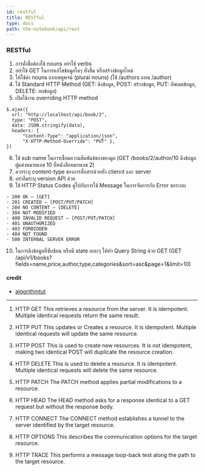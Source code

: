 ```yaml
---
id: restful
title: RESTful
type: docs
path: the-notebook/api/rest
---
```


### RESTful
1. การตั่งชื่อต้องใช้ nouns อย่าใช้ verbs
2. อย่าใช้ GET ในการแก้ไขข้อมูลใดๆ ทั่งสิ้น หรือสร้างข้อมูลใหม่
3. ให้ใช้คำ nouns แบบพหูพจน์ (plural nouns) (ใช้ /authors แทน /author)
4. ใช้ Standard HTTP Method (GET: ดึงข้อมูล, POST: สร้างข้อมูล, PUT: อัพเดตข้อมูล, DELETE: ลบข้อมูล)
5. เปิดใช้งาน overriding HTTP method
```
$.ajax({
  url: "http://localhost/api/book/2",
  type: "POST",
  data: JSON.stringify(data),
  headers: {
      "Content-Type": "application/json",
      "X-HTTP-Method-Override": "PUT" },
})
```
6. ใช้ sub name ในการเชื่อมความสัมพันธ์ของของมูล (GET /books/2/author/10 ดึงข้อมูลผู้แต่งหมายแลข 10 ที่หนังสือหมายเลข 2)
7. ควรระบุ content-type ของการสื่อสารด้วยทั่ง clienกt และ server
8. อย่าลืมระบุ version API ด้วย
9. ใช้ HTTP Status Codes คู่ไปกับการใช้ Message ในการจัดการกับ Error ขอระบบ
```
- 200 OK – [GET]
- 201 CREATED – [POST/PUT/PATCH]
- 204 NO CONTENT – [DELETE]
- 304 NOT MODIFIED
- 400 INVALID REQUEST – [POST/PUT/PATCH]
- 401 UNAUTHORIZED
- 403 FORBIDDEN
- 404 NOT FOUND
- 500 INTERNAL SERVER ERROR
```
10. ในการดึงข้อมูลที่ซับซ้อน หรือมี state เยอะๆ ให้ทำ Query String  ด้วย GET (GET /api/v1/books?fields=name,price,author,type,categories&sort=asc&page=1&limit=10)

#### credit
- [algorithmtut](https://www.algorithmtut.com/%E0%B9%80%E0%B8%A5%E0%B8%B4%E0%B8%81%E0%B9%80%E0%B8%82%E0%B8%B5%E0%B8%A2%E0%B8%99-restful-api-%E0%B9%81%E0%B8%9A%E0%B8%9A%E0%B9%81%E0%B8%A2%E0%B9%88%E0%B9%86/)

----
1. HTTP GET 
This retrieves a resource from the server. It is idempotent. Multiple identical requests return the same result. 
 
2. HTTP PUT 
This updates or Creates a resource. It is idempotent. Multiple identical requests will update the same resource. 
 
3. HTTP POST 
This is used to create new resources. It is not idempotent, making two identical POST will duplicate the resource creation. 
 
4. HTTP DELETE 
This is used to delete a resource. It is idempotent. Multiple identical requests will delete the same resource. 
 
5. HTTP PATCH 
The PATCH method applies partial modifications to a resource. 
 
6. HTTP HEAD 
The HEAD method asks for a response identical to a GET request but without the response body. 
 
7. HTTP CONNECT 
The CONNECT method establishes a tunnel to the server identified by the target resource. 
 
8. HTTP OPTIONS 
This describes the communication options for the target resource. 
 
9. HTTP TRACE 
This performs a message loop-back test along the path to the target resource. 
